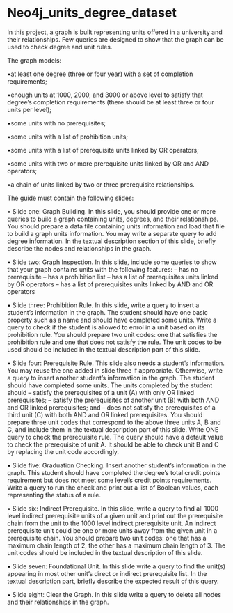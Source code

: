 # Neo4j_units_degree_dataset
In this project, a graph is built representing units offered in a university and their relationships. Few queries are designed to show that the graph can
be used to check degree and unit rules.

The graph models:

•at least one degree (three or four year) with a set of completion requirements;

•enough units at 1000, 2000, and 3000 or above level to satisfy that degree’s completion requirements (there should be at least three or four units per level);

•some units with no prerequisites;

•some units with a list of prohibition units;

•some units with a list of prerequisite units linked by OR operators;

•some units with two or more prerequisite units linked by OR and AND operators;

•a chain of units linked by two or three prerequisite relationships.

The guide must contain the following slides:

• Slide one: Graph Building. In this slide, you should provide one or more queries to build a graph containing units, degrees, and their relationships. You should prepare
a data file containing units information and load that file to build a graph units information. You may write a separate query to add degree information. In the
textual description section of this slide, briefly describe the nodes and relationships in the graph.

• Slide two: Graph Inspection. In this slide, include some queries to show that your graph contains units with the following features:
– has no prerequisite
– has a prohibition list
– has a list of prerequisites units linked by OR operators
– has a list of prerequisites units linked by AND and OR operators

• Slide three: Prohibition Rule. In this slide, write a query to insert a student’s information in the graph. The student should have one basic property such as a name and
should have completed some units. Write a query to check if the student is allowed to enrol in a unit based on its prohibition rule. You should prepare two unit codes:
one that satisfies the prohibition rule and one that does not satisfy the rule. The unit codes to be used should be included in the textual description part of this slide.

• Slide four: Prerequisite Rule. This slide also needs a student’s information. You may reuse the one added in slide three if appropriate. Otherwise, write a query to insert
another student’s information in the graph. The student should have completed some units. The units completed by the student should
– satisfy the prerequisites of a unit (A) with only OR linked prerequisites;
– satisfy the prerequisites of another unit (B) with both AND and OR linked prerequisites;
and
– does not satisfy the prerequisites of a third unit (C) with both AND and OR linked prerequisites.
You should prepare three unit codes that correspond to the above three units A, B and C, and include them in the textual description part of this slide. Write ONE
query to check the prerequisite rule. The query should have a default value to check the prerequisite of unit A. It should be able to check unit B and C by replacing the
unit code accordingly.

• Slide five: Graduation Checking. Insert another student’s information in the graph. This student should have completed the degree’s total credit points requirement but does not meet some level’s credit points requirements. Write a query to run the check
and print out a list of Boolean values, each representing the status of a rule.

• Slide six: Indirect Prerequisite. In this slide, write a query to find all 1000 level indirect prerequisite units of a given unit and print out the prerequisite chain from
the unit to the 1000 level indirect prerequisite unit. An indirect prerequisite unit could be one or more units away from the given unit in a prerequisite chain. You
should prepare two unit codes: one that has a maximum chain length of 2, the other has a maximum chain length of 3. The unit codes should be included in the textual
description of this slide.

• Slide seven: Foundational Unit. In this slide write a query to find the unit(s) appearing in most other unit’s direct or indirect prerequisite list. In the textual description
part, briefly describe the expected result of this query.

• Slide eight: Clear the Graph. In this slide write a query to delete all nodes and their
relationships in the graph.
